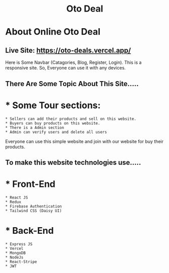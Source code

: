 <h1 align="center">Oto Deal</h1>

#  About Online Oto Deal
## Live Site: https://oto-deals.vercel.app/


Here is Some Navbar (Catagories, Blog, Register, Login).
This is a responsive  site. 
So, Everyone can use it with any devices.


## There Are Some Topic About This Site.....

# *  Some Tour sections:
    * Sellers can add their products and sell on this website.
    * Buyers can buy products on this website.
    * There is a Admin section 
    * Admin can verify users and delete all users
  

Everyone can use this simple website and join with our website for buy their products.
## To make this website technologies use.....

# *  Front-End
    * React JS
    * Redux
    * Firebase Authentication
    * Tailwind CSS (Daisy UI)
    
# *  Back-End
    * Express JS
    * Vercel 
    * MongoDB
    * NodeJs
    * React-Stripe
    * JWT
